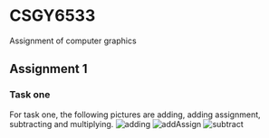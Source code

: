# CSGY6533
Assignment of computer graphics
## Assignment 1
### Task one
For task one, the following pictures are adding, adding assignment, subtracting and multiplying. 
![adding](HW1/results/Add.ppm)
![addAssign](HW1/results/AddAssign.ppm)
![subtract](HW1/results/subtract.ppm)
